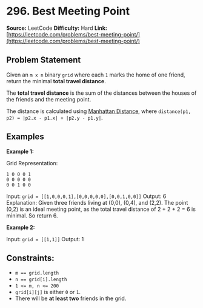 # 296. Best Meeting Point

**Source:** LeetCode
**Difficulty:** Hard
**Link:** [https://leetcode.com/problems/best-meeting-point/](https://leetcode.com/problems/best-meeting-point/)

## Problem Statement

Given an `m x n` binary `grid` where each `1` marks the home of one friend, return the minimal **total travel distance**.

The **total travel distance** is the sum of the distances between the houses of the friends and the meeting point.

The distance is calculated using [Manhattan Distance](https://en.wikipedia.org/wiki/Taxicab_geometry), where `distance(p1, p2) = |p2.x - p1.x| + |p2.y - p1.y|`.

## Examples

**Example 1:**

Grid Representation:
```
1 0 0 0 1
0 0 0 0 0
0 0 1 0 0
```

Input: `grid = [[1,0,0,0,1],[0,0,0,0,0],[0,0,1,0,0]]`
Output: 6
Explanation: Given three friends living at (0,0), (0,4), and (2,2). The point (0,2) is an ideal meeting point, as the total travel distance of 2 + 2 + 2 = 6 is minimal. So return 6.

**Example 2:**

Input: `grid = [[1,1]]`
Output: 1

## Constraints:

*   `m == grid.length`
*   `n == grid[i].length`
*   `1 <= m, n <= 200`
*   `grid[i][j]` is either `0` or `1`.
*   There will be **at least two** friends in the grid. 